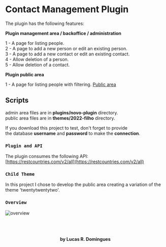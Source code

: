<h1>Contact Management Plugin</h1>

The plugin has the following features:

<b>Plugin management area / backoffice / administration</b>

1 - A page for listing people.<br>
2 - A page to add a new person or edit an existing person.<br>
3 - A page to add a new contact or edit an existing contact.<br>
4 - Allow deletion of a person.<br>
5 - Allow deletion of a contact.<br>

<b>Plugin public area</b>

1 - A page for listing people with filtering.
<a href="https://lucasdomingues.eu1.alfasoft.pt/contact-management/" target="_blank">Public area</a>

## Scripts
admin area files are in <b>plugins/novo-plugin</b> directory.<br>
public area files are in <b>themes/2022-filho</b> directory.<br>

If you download this project to test, don't forget to provide<br>
the database <b>username</b> and <b>password</b> to make the <b>connection</b>.

### `Plugin and API`
The plugin consumes the following API:<br/>
[https://restcountries.com/v2/all](https://restcountries.com/v2/all)

### `Child Theme`
In this project I chose to develop the public area creating a variation of the theme 'twentytwentytwo'.

### `Overview`
![overview](https://user-images.githubusercontent.com/51265303/68032007-88659580-fc9b-11e9-977e-0ff31acbacec.gif)
<br/><br/><br/><br/>
<p align="center"><b>by Lucas R. Domingues</b></p>

